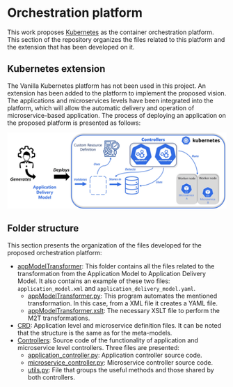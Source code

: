 # Orchestration platform

This work proposes [Kubernetes](https://kubernetes.io/) as the container orchestration platform. This section of the repository organizes the files related to this platform and the extension that has been developed on it.

## Kubernetes extension

The Vanilla Kubernetes platform has not been used in this project. An extension has been added to the platform to implement the proposed vision. The applications and microservices levels have been integrated into the platform, which will allow the automatic delivery and operation of microservice-based application. The process of deploying an application on the proposed platform is presented as follows:

![Kubernetes_extension](../Figures/Kubernetes_extension.jpg)

## Folder structure

This section presents the organization of the files developed for the proposed orchestration platform:

- [appModelTransformer](https://github.com/ekhurtado/GCIS_MDE_methodology/tree/main/Orchestration_platform/appModelTransformer): This folder contains all the files related to the transformation from the Application Model to Application Delivery Model. It also contains an example of these two files: `application_model.xml` and `application_delivery_model.yaml`.
  - [appModelTransformer.py](https://github.com/ekhurtado/GCIS_MDE_methodology/blob/main/Orchestration_platform/appModelTransformer/appModelTransformer.py): This program automates the mentioned transformation. In this case, from a XML file it creates a YAML file.
  - [appModelTransformer.xslt](https://github.com/ekhurtado/GCIS_MDE_methodology/blob/main/Orchestration_platform/appModelTransformer/appModelTransformer.xslt): The necessary XSLT file to perform the M2T transformations.
- [CRD](https://github.com/ekhurtado/GCIS_MDE_methodology/tree/main/Orchestration_platform/CRD): Application level and microservice definition files. It can be noted that the structure is the same as for the meta-models.
- [Controllers](https://github.com/ekhurtado/GCIS_MDE_methodology/tree/main/Orchestration_platform/Controllers): Source code of the functionality of application and microservice level controllers. Three files are presented:
  - [application_controller.py](https://github.com/ekhurtado/GCIS_MDE_methodology/blob/main/Orchestration_platform/Controllers/application_controller.py):  Application controller source code.
  - [microservice_controller.py](https://github.com/ekhurtado/GCIS_MDE_methodology/blob/main/Orchestration_platform/Controllers/microservice_controller.py): Microservice controller source code.
  - [utils.py](https://github.com/ekhurtado/GCIS_MDE_methodology/blob/main/Orchestration_platform/Controllers/utils.py): File that groups the useful methods and those shared by both controllers.
